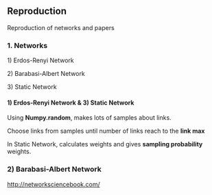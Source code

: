 ## Reproduction
<p>Reproduction of networks and papers</p>

### 1. Networks
<p>1) Erdos-Renyi Network</p>
<p>2) Barabasi-Albert Network</p>
<p>3) Static Network</p>

#### 1) Erdos-Renyi Network & 3) Static Network
<p>Using <b>Numpy.random</b>, makes lots of samples about links.</p>
<p>Choose links from samples until number of links reach to the <b>link max</b></p>
<p>In Static Network, calculates weights and gives <b>sampling probability</b> weights.</p>

### 2) Barabasi-Albert Network
<href>http://networksciencebook.com/</href>
